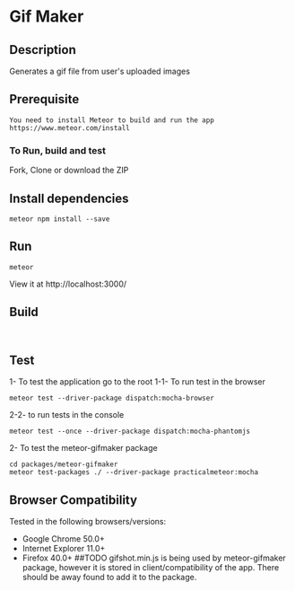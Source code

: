 # Gif Maker

## Description
Generates a gif file from user's uploaded images

## Prerequisite
    You need to install Meteor to build and run the app
    https://www.meteor.com/install


### To Run, build and test
Fork, Clone or download the ZIP

## Install dependencies
```range
meteor npm install --save
```
 ## Run
 ```range
 meteor
```
View it at http://localhost:3000/

## Build
```range
 
 ```
 ## Test
 
 1- To test the application go to the root
 1-1- To run test in the browser
 ```range
 meteor test --driver-package dispatch:mocha-browser
 ```
 2-2- to run tests in the console
 ```range
 meteor test --once --driver-package dispatch:mocha-phantomjs
 ```
 2- To test the meteor-gifmaker package
 ```range
 cd packages/meteor-gifmaker
 meteor test-packages ./ --driver-package practicalmeteor:mocha
```

## Browser Compatibility
Tested in the following browsers/versions:
* Google Chrome 50.0+
* Internet Explorer 11.0+
* Firefox 40.0+
##TODO
gifshot.min.js is being used by meteor-gifmaker package, however it is stored in client/compatibility of the app. There should be away found to add it to the package.